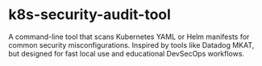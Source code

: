 # k8s-security-audit-tool
A command-line tool that scans Kubernetes YAML or Helm manifests for common security misconfigurations.   Inspired by tools like Datadog MKAT, but designed for fast local use and educational DevSecOps workflows.
